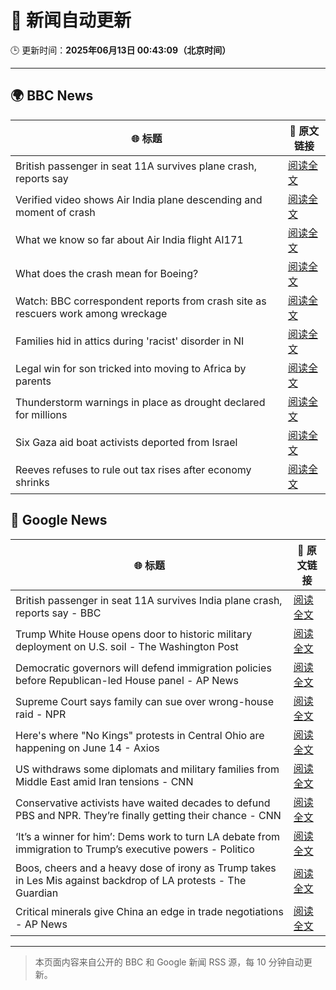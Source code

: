 # 🧠 新闻自动更新

🕒 更新时间：**2025年06月13日 00:43:09（北京时间）**

---

## 🌍 BBC News

| 🌐 标题 | 🔗 原文链接 |
|--------|-------------|
| British passenger in seat 11A survives plane crash, reports say | [阅读全文](https://www.bbc.com/news/articles/ce3v6drp96zo) |
| Verified video shows Air India plane descending and moment of crash | [阅读全文](https://www.bbc.com/news/videos/cy4kxq9e9gqo) |
| What we know so far about Air India flight AI171 | [阅读全文](https://www.bbc.com/news/articles/c5y5nq170z4o) |
| What does the crash mean for Boeing? | [阅读全文](https://www.bbc.com/news/articles/cje7542k0gno) |
| Watch: BBC correspondent reports from crash site as rescuers work among wreckage | [阅读全文](https://www.bbc.com/news/videos/c74qpwg7pwno) |
| Families hid in attics during 'racist' disorder in NI | [阅读全文](https://www.bbc.com/news/articles/c20xrq9vzz7o) |
| Legal win for son tricked into moving to Africa by parents | [阅读全文](https://www.bbc.com/news/articles/clyg0p88z83o) |
| Thunderstorm warnings in place as drought declared for millions | [阅读全文](https://www.bbc.com/news/articles/c14k6vp62zxo) |
| Six Gaza aid boat activists deported from Israel | [阅读全文](https://www.bbc.com/news/articles/cx273w1032yo) |
| Reeves refuses to rule out tax rises after economy shrinks | [阅读全文](https://www.bbc.com/news/articles/cy5e6ly9qq3o) |

## 📰 Google News

| 🌐 标题 | 🔗 原文链接 |
|--------|-------------|
| British passenger in seat 11A survives India plane crash, reports say - BBC | [阅读全文](https://news.google.com/rss/articles/CBMiWkFVX3lxTE9CZVpXMV9lbm9yQlB5bG9jNEE5V01FRWd3WUtiWWFZcExoa3RfaXZkblZWWi1qUlMyRGFYOEprMHNfcDdyc0V0NkhMT3JxZEFMUzRyM1lKbXpHUdIBX0FVX3lxTFAzOHhkZWZ2UXJtV1VjVFVtY2ktRDFXTlVkMTFNM096ZEJaWUZUVGlMbkk3YlJKUnpUWXAtRWxxV09GUGw3eTVjVGdhdUYyVkZjOTFhbjE1d0drakRnNzI0?oc=5) |
| Trump White House opens door to historic military deployment on U.S. soil - The Washington Post | [阅读全文](https://news.google.com/rss/articles/CBMijgFBVV95cUxPcmk1ZENuR2R6LU9FUktSallibjdiRUthT1NvZ3ZQdlVnajhKbmlVcHQ0WVFwc0FrNGIzQ2N3MmNMUktFNjJLZS1DZktiMExrNUhER3dSdzhwc0lTQm53NEludmNUY1A2VGc5VTR5VmxyaHdrQlZBVEpQa0JtWWd0OU55cnBWNVUxNFVMc3J3?oc=5) |
| Democratic governors will defend immigration policies before Republican-led House panel - AP News | [阅读全文](https://news.google.com/rss/articles/CBMipgFBVV95cUxNZmwxRDRVMjlNRzBrMmRQUW42dHhPX0lsRS1neXBKLXhGT0RnZUpmejFDeXExN1U0QWxsSEhodkU2dzIzQkFPQ1d0djV4V0FibGQ4RVk5UGlOM1pncEU2eVltWmlyQmc2bUVCZ1BpcEJhYkZnSFJlTWRJNkFzVVZBMWZ6MWFOZExlcVdkaG5qVmR0RmVFWUgzT0RNSkxPQmx2YUNhOEh3?oc=5) |
| Supreme Court says family can sue over wrong-house raid - NPR | [阅读全文](https://news.google.com/rss/articles/CBMihgFBVV95cUxQZG1WbmxRTmdod25vb0J5bWdLb29OWVpZZ3ctQmgxUUx5T1Bfd2VEVjE0UnJMRjVReC1PdzEyeEpkNWZWeHFmMWlVaDNMcDU5RVN1Qk94Z090ZFIwN2RJTURMcHJUZ3lpU0FaZlYtaElTUFBsS2NrSUFEOHI2YkM5TkNvZ1RHZw?oc=5) |
| Here's where "No Kings" protests in Central Ohio are happening on June 14 - Axios | [阅读全文](https://news.google.com/rss/articles/CBMilwFBVV95cUxOb2lDZnBYb3UyMm9iVXpKUEc1elk5UjFFSFBTM0h1aTBvMkFzRVp3UmJ2NEMxd25WM0JHSHZoX0l5TFN4cWtyZXpFNHFJVl9NU2xScE8xRW40RWE4NTFoM0F4anY1ZlQ3Q1JxbzhtY1RYVksxRmxCMUQxcW1tQXFReDNTYVN0QlVYNGdzQ3l3b0tpVTBCV2tz?oc=5) |
| US withdraws some diplomats and military families from Middle East amid Iran tensions - CNN | [阅读全文](https://news.google.com/rss/articles/CBMifEFVX3lxTE8yYkVzZlhGdExtZnNqV1JiaEw3eEdHcEZwaUxTZWZaQXZFU05xMTZ4Z2d0TGF1b2hsSmZrRlNTbFRFXzhTVFI0M1pYZ2NmeW92SVhqZUpMZjNLWU11elk0dlREcDJ2VFdVY2pBa0szZHVkM3VQbHJPOFlkb1HSAYIBQVVfeXFMTkZpeUFzeFZIaGMzbUducE8tcnAtTHdaOU1mcndhSUpvVWNFNGdIeDFZMElsbE5RRXZHU1o4U1NQd0pkYmo0TnZwY0tRUEZUNHA1ZDI1aTRFR054ZzV4Nk5BMXdNNlRyVTVzWU0wa3ZCZno1X21fMjVZanZmeHpFWnRLdw?oc=5) |
| Conservative activists have waited decades to defund PBS and NPR. They’re finally getting their chance - CNN | [阅读全文](https://news.google.com/rss/articles/CBMikgFBVV95cUxNUUJ2d3VHRFE3QXJqc0J3aVBoakRxektZR25ndi02S3ZZSFBOOHBwY1FFREdoaGJscXNrU21VaFBQN29sTWVmd3R1RUZDVXdRaU01UWNQQ2RNUTM0ZF82UzRaczJGODE3NnVxdjNRZFdkYlNlRFJFRy1Oandxbjl6NE1yNnBxM21XTjZCcF81WE93QdIBlwFBVV95cUxPWjU3YWs5dk1LY2tsaVI2ODF6dlUyMXpTc29mX2x5VEVyekFyUmRmUlBWbDc0Zm1nMmNCNGJRT0RrZklRUEQ0b1d5LXg3VU1RS3RlYzViUEEzMWdaYWcwdXNRYTNlYks5MlZnS1V0ZjFtdDI5ZzZweEdYUUJibWk4TUx1SllKREVGb1ZJTXcza1pWVlFBbXdv?oc=5) |
| ‘It’s a winner for him’: Dems work to turn LA debate from immigration to Trump’s executive powers - Politico | [阅读全文](https://news.google.com/rss/articles/CBMilAFBVV95cUxQRW9kZHo4QUlNLUhTY0pQdHI1ek1nb09WNGJrRDVTR1RGTDBsNXJ5cU5RUFRhc3c0ZHRuZ21pcUJZNFlKUUNIYXZWN0g5QmdlVDVnNjNfcmRESzdhTkpRQ1FEWVZULUhqUVk3M0hWLVNSMjN4LXo1NU5INFFKWVYzQVdZQUNFUVZEZUN4NXVUaU1IQmtf?oc=5) |
| Boos, cheers and a heavy dose of irony as Trump takes in Les Mis against backdrop of LA protests - The Guardian | [阅读全文](https://news.google.com/rss/articles/CBMi2wFBVV95cUxOXzVLMG9WNHFzWFFxVlg0ZDV1b0hDSzlxOGpKVWhqb2ZaSVdRcFlzWHZqekF6Q3hKQ0RiaVJISENWREQzWHBkVnlKTXpWOXJMalRzSGhTWHREdHk1Z1dTcmk0cVhzdVhDR3BOMUdaRlR3Z2hvS2dlc2FLdHotMUszQU0yNmpLbHA2QkRrMVg2bmhGY3piaDVPdWJRdkplQ3FnUTBaYWk3cVZWMUE5OG1PSWVMVVZjVHlnXzVHWXhzNC1EeEJ2SENTSk5fMDFMMWdhaG9iZVVBTDFxdzg?oc=5) |
| Critical minerals give China an edge in trade negotiations - AP News | [阅读全文](https://news.google.com/rss/articles/CBMilgFBVV95cUxPZVI2cDd4aWp0blFKSTdyUkRxdGRoRkU5cW1nMDZkbXNoUFMtbFV5MlE4TU5sbE9zc2NvVXlRUnBVcXBDNjlGdnRBMHZNajl4VUFKaWhUWnZ3OUZxdlhNNWhydmNfWnUtT2otb1lMR3l2VUhfdFlJanBHNlgzSkNkWGZnMWZZQ2tCV2tFclZrRFdHdjJLRFE?oc=5) |

---
> 本页面内容来自公开的 BBC 和 Google 新闻 RSS 源，每 10 分钟自动更新。